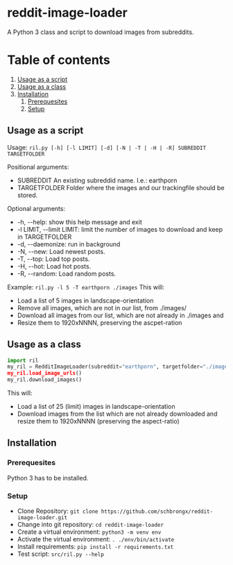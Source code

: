 # reddit-image-loader
A Python 3 class and script to download images from subreddits.

# Table of contents
1. [Usage as a script](#usage_script)
2. [Usage as a class](#usage_class)
3. [Installation](#installation)
    1. [Prerequesites](#prerequesites)
    2. [Setup](#setup)

## Usage as a script <a name="usage_script"></a>
Usage: `ril.py [-h] [-l LIMIT] [-d] [-N | -T | -H | -R] SUBREDDIT TARGETFOLDER`

Positional arguments:
* SUBREDDIT             An existing subreddid name. I.e.: earthporn
* TARGETFOLDER          Folder where the images and our trackingfile should be
                        stored.

Optional arguments:
* -h, --help: show this help message and exit
* -l LIMIT, --limit LIMIT: limit the number of images to download and keep in TARGETFOLDER
* -d, --daemonize: run in background
* -N, --new: Load newest posts.
* -T, --top: Load top posts.
* -H, --hot: Load hot posts.
* -R, --random: Load random posts.

Example:
`ril.py -l 5 -T earthporn ./images`
This will:
* Load a list of 5 images in landscape-orientation
* Remove all images, which are not in our list, from ./images/
* Download all images from our list, which are not already in ./images and
* Resize them to 1920xNNNN, preserving the ascpet-ration

## Usage as a class <a name="usage_class"></a>
```python
import ril
my_ril = RedditImageLoader(subreddit="earthporn", targetfolder="./images" limit=25 flair=new orientation=landscape"
my_ril.load_image_urls()
my_ril.download_images()
```
This will:
* Load a list of 25 (limit) images in landscape-orientation
* Download images from the list which are not already downloaded and resize them to 1920xNNNN (preserving the
aspect-ratio)

## Installation <a name="installation"></a>
### Prerequesites <a name="prerequesites"></a>
Python 3 has to be installed.
### Setup <a name="setup" /></a>
* Clone Repository: `git clone https://github.com/schbrongx/reddit-image-loader.git`
* Change into git repository: `cd reddit-image-loader`
* Create a virtual environment: `python3 -m venv env`
* Activate the virtual environment: `. ./env/bin/activate`
* Install requirements: `pip install -r requirements.txt`
* Test script: `src/ril.py --help`
